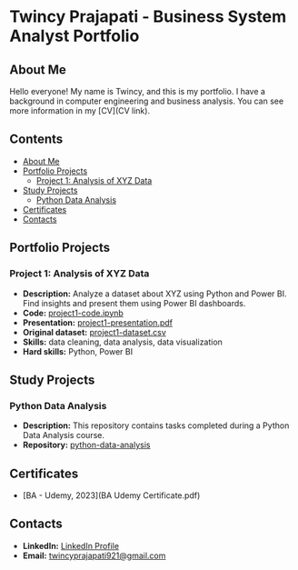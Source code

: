 # Twincy Prajapati - Business System Analyst Portfolio

## About Me
Hello everyone! My name is Twincy, and this is my portfolio. I have a background in computer engineering and business analysis. You can see more information in my [CV](CV link).

## Contents
- [About Me](#about-me)
- [Portfolio Projects](#portfolio-projects)
  - [Project 1: Analysis of XYZ Data](#project-1-analysis-of-xyz-data)
- [Study Projects](#study-projects)
  - [Python Data Analysis](#python-data-analysis)
- [Certificates](#certificates)
- [Contacts](#contacts)

## Portfolio Projects
### Project 1: Analysis of XYZ Data
- **Description:** Analyze a dataset about XYZ using Python and Power BI. Find insights and present them using Power BI dashboards.
- **Code:** [project1-code.ipynb](project1-code.ipynb)
- **Presentation:** [project1-presentation.pdf](project1-presentation.pdf)
- **Original dataset:** [project1-dataset.csv](project1-dataset.csv)
- **Skills:** data cleaning, data analysis, data visualization
- **Hard skills:** Python, Power BI

## Study Projects
### Python Data Analysis
- **Description:** This repository contains tasks completed during a Python Data Analysis course.
- **Repository:** [python-data-analysis](python-data-analysis)

## Certificates
- [BA - Udemy, 2023](BA Udemy Certificate.pdf)

## Contacts
- **LinkedIn:** [LinkedIn Profile](https://www.linkedin.com/in/twincyprajapati)
- **Email:** twincyprajapati921@gmail.com

